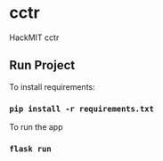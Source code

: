 # cctr
HackMIT cctr 
## Run Project

To install requirements:

### `pip install -r requirements.txt`

To run the app

### `flask run`